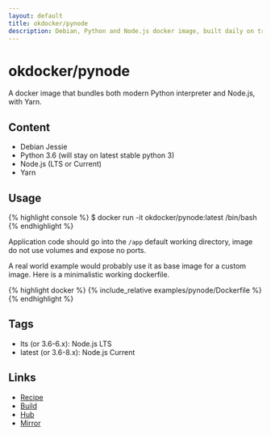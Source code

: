 ```yaml
---
layout: default
title: okdocker/pynode
description: Debian, Python and Node.js docker image, built daily on travis. Contains Yarn for Node.js package management.
---
```


# okdocker/pynode

A docker image that bundles both modern Python interpreter and Node.js, with Yarn.

## Content

* Debian Jessie
* Python 3.6 (will stay on latest stable python 3)
* Node.js (LTS or Current)
* Yarn

## Usage

{% highlight console %}
$ docker run -it okdocker/pynode:latest /bin/bash
{% endhighlight %}

Application code should go into the `/app` default working directory, image do not use volumes and expose no ports.

A real world example would probably use it as base image for a custom image. Here is a minimalistic working dockerfile.

{% highlight docker %}
{% include_relative examples/pynode/Dockerfile %}
{% endhighlight %}

## Tags

* lts (or 3.6-6.x): Node.js LTS
* latest (or 3.6-8.x): Node.js Current

## Links

* [Recipe](https://github.com/okdocker/pynode)
* [Build](https://travis-ci.org/okdocker/pynode)
* [Hub](https://hub.docker.com/r/okdocker/pynode/)
* [Mirror](https://quay.io/repository/okdocker/pynode?tab=tags)

